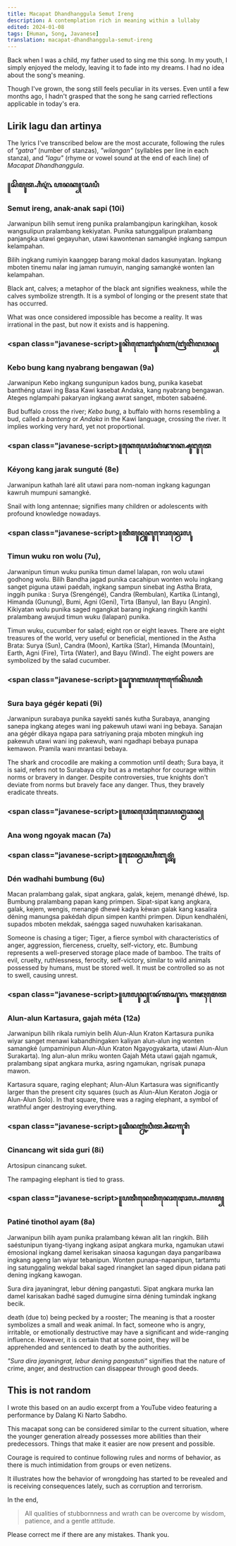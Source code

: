 ```yaml
---
title: Macapat Dhandhanggula Semut Ireng
description: A contemplation rich in meaning within a lullaby
edited: 2024-01-08
tags: [Human, Song, Javanese]
translation: macapat-dhandhanggula-semut-ireng
---
```


<script>
import Youtube from '$lib/component/Youtube.svelte'
</script>

Back when I was a child, my father used to sing me this song. In my youth, I simply enjoyed the melody, leaving it to fade into my dreams. I had no idea about the song's meaning.

Though I've grown, the song still feels peculiar in its verses. Even until a few months ago, I hadn't grasped that the song he sang carried reflections applicable in today's era.

## Lirik lagu dan artinya

The lyrics I've transcribed below are the most accurate, following the rules of _"gatra"_ (number of stanzas), _"wilangan"_ (syllables per line in each stanza), and _"lagu"_ (rhyme or vowel sound at the end of each line) of _Macapat Dhandhanggula_.

### <span class="javanese-script">꧋ꦱꦼ​ꦩꦸꦠ꧀ꦲꦶ​ꦉꦁ​꧈ ꦲ​ꦤꦏ꧀ꧏꦱ​ꦥꦶ​</span>

### Semut ireng, anak-anak sapi (10i)

Jarwanipun bilih semut ireng punika pralambangipun karingkihan, kosok wangsulipun pralambang kekiyatan. Punika satunggalipun pralambang panjangka utawi gegayuhan, utawi kawontenan samangké ingkang sampun kelampahan.

Bilih ingkang rumiyin kaanggep barang mokal dados kasunyatan. Ingkang mboten tinemu nalar ing jaman rumuyin, nanging samangké wonten lan kelampahan.

Black ant, calves; a metaphor of the black ant signifies weakness, while the calves symbolize strength. It is a symbol of longing or the present state that has occurred.

What was once considered impossible has become a reality. It was irrational in the past, but now it exists and is happening.

### <span class="javanese-script>꧋ꦏꦼ​ꦧꦺꦴ​ꦧꦸꦁ​ꦏꦁ​ꦚ​ꦧꦿꦁ​ꦧꦼ​ꦔ​ꦮꦤ꧀</span>

### Kebo bung kang nyabrang bengawan (9a)

Jarwanipun Kebo ingkang sungunipun kados bung, punika kasebat banthéng utawi ing Basa Kawi kasebat Andaka, kang nyabrang bengawan. Ateges nglampahi pakaryan ingkang awrat sanget, mboten sabaéné.

Bud buffalo cross the river; _Kebo bung_, a buffalo with horns resembling a bud, called a _banteng_ or _Andaka_ in the Kawi language, crossing the river. It implies working very hard, yet not proportional.

### <span class="javanese-script>꧋ꦏꦺ​ꦪꦺꦴꦁ​ꦏꦁ​ꦗ​ꦫꦏ꧀ꦱꦸ​ꦔꦸ​ꦠꦺ</span>

### Kéyong kang jarak sunguté (8e)

Jarwanipun kathah laré alit utawi para nom-noman ingkang kagungan kawruh mumpuni samangké.

Snail with long antennae; signifies many children or adolescents with profound knowledge nowadays.

### <span class="javanese-script>꧋ꦠꦶ​ꦩꦸꦤ꧀ꦮꦸ​ꦏꦸ​ꦫꦺꦴꦤ꧀ꦮꦺꦴ​ꦭꦸ</span>

### Timun wuku ron wolu (7u),

Jarwanipun timun wuku punika timun damel lalapan, ron wolu utawi godhong wolu. Bilih Bandha jagad punika cacahipun wonten wolu ingkang sanget piguna utawi paédah, ingkang sampun sinebat ing Astha Brata, inggih punika : Surya (Srengéngé), Candra (Rembulan), Kartika (Lintang), Himanda (Gunung), Bumi, Agni (Geni), Tirta (Banyu), lan Bayu (Angin). Kikiyatan wolu punika saged ngangkat barang ingkang ringkih kanthi pralambang awujud timun wuku (lalapan) punika.

Timun wuku, cucumber for salad; eight ron or eight leaves. There are eight treasures of the world, very useful or beneficial, mentioned in the Astha Brata: Surya (Sun), Candra (Moon), Kartika (Star), Himanda (Mountain), Earth, Agni (Fire), Tirta (Water), and Bayu (Wind). The eight powers are symbolized by the salad cucumber.

### <span class="javanese-script>꧋ꦱꦸ​ꦫ​ꦧ​ꦪ​ꦒꦺ​ꦒꦺꦂ​ꦏꦼ​ꦥ​ꦠꦶ​</span>

### Sura baya gégér kepati (9i)

Jarwanipun surabaya punika sayekti sanés kutha Surabaya, ananging sanepa ingkang ateges wani ing pakewuh utawi wani ing bebaya. Sanajan ana gégér dikaya ngapa para satriyaning praja mboten mingkuh ing pakewuh utawi wani ing pakewuh, wani ngadhapi bebaya punapa kemawon. Pramila wani mrantasi bebaya.

The shark and crocodile are making a commotion until death; Sura baya, it is said, refers not to Surabaya city but as a metaphor for courage within norms or bravery in danger. Despite controversies, true knights don't deviate from norms but bravely face any danger. Thus, they bravely eradicate threats.

### <span class="javanese-script>꧋ꦲ​ꦤ​ꦮꦺꦴꦁ​ꦔꦺꦴ​ꦪꦏ꧀ꦩ​ꦕꦤ꧀</span>

### Ana wong ngoyak macan (7a)

### <span class="javanese-script>꧋ꦢꦺꦤ꧀ꦮ​ꦣ​ꦲꦶ​ꦧꦸꦩ꧀ꦧꦸꦁ​</span>

### Dén wadhahi bumbung (6u)

Macan pralambang galak, sipat angkara, galak, kejem, menangé dhéwé, lsp. Bumbung pralambang papan kang primpen. Sipat-sipat kang angkara, galak, kejem, wengis, menangé dhewé kadya kéwan galak kang kasalira déning manungsa pakédah dipun simpen kanthi primpen. Dipun kendhaléni, supados mboten mekdak, saéngga saged nuwuhaken karisakanan.

Someone is chasing a tiger; Tiger, a fierce symbol with characteristics of anger, aggression, fierceness, cruelty, self-victory, etc. Bumbung represents a well-preserved storage place made of bamboo. The traits of evil, cruelty, ruthlessness, ferocity, self-victory, similar to wild animals possessed by humans, must be stored well. It must be controlled so as not to swell, causing unrest.

### <span class="javanese-script>꧋ꦲ​ꦭꦸꦤ꧀ꧏꦑꦂ​ꦠ​ꦱꦸ​ꦫ​꧈ ꦒ​ꦗꦃ​ꦩꦺ​ꦠ</span>

### Alun-alun Kartasura, gajah méta (12a)

Jarwanipun bilih rikala rumiyin belih Alun-Alun Kraton Kartasura punika wiyar sanget menawi kabandhingaken kaliyan alun-alun ing wonten samangké (umpaminipun Alun-Alun Kraton Ngayogyakarta, utawi Alun-Alun Surakarta). Ing alun-alun mriku wonten Gajah Méta utawi gajah ngamuk, pralambang sipat angkara murka, asring ngamukan, ngrisak punapa mawon.

Kartasura square, raging elephant; Alun-Alun Kartasura was significantly larger than the present city squares (such as Alun-Alun Keraton Jogja or Alun-Alun Solo). In that square, there was a raging elephant, a symbol of wrathful anger destroying everything.

### <span class="javanese-script>꧋ꦕꦶ​ꦤꦚ꧀ꦕꦁ​ꦮꦶꦠ꧀ꦱꦶ​ꦢ​ꦒꦸ​ꦫꦶ</span>

### Cinancang wit sida guri (8i)

Artosipun cinancang suket.

The rampaging elephant is tied to grass.

### <span class="javanese-script>꧋ꦥ​ꦠꦶ​ꦤꦺ​ꦠꦶ​ꦤꦺꦴ​ꦛꦺꦴꦭ꧀ꦲ​ꦪꦩ꧀</span>

### Patiné tinothol ayam (8a)

Jarwanipun bilih ayam punika pralambang kéwan alit lan ringkih. Bilih saéstunipun tiyang-tiyang ingkang asipat angkara murka, ngamukan utawi émosional ingkang damel kerisakan sinaosa kagungan daya pangaribawa ingkang ageng lan wiyar tebanipun. Wonten punapa-napanipun, tartamtu ing satunggaling wekdal bakal saged rinangket lan saged dipun pidana pati dening ingkang kawogan.

Sura dira jayaningrat, lebur déning pangastuti. Sipat angkara murka lan damel karisakan badhé saged dumugine sirna déning tumindak ingkang becik.

death (due to) being pecked by a rooster; The meaning is that a rooster symbolizes a small and weak animal. In fact, someone who is angry, irritable, or emotionally destructive may have a significant and wide-ranging influence. However, it is certain that at some point, they will be apprehended and sentenced to death by the authorities.

_"Sura dira jayaningrat, lebur dening pangastuti"_ signifies that the nature of crime, anger, and destruction can disappear through good deeds.

## This is not random

I wrote this based on an audio excerpt from a YouTube video featuring a performance by Dalang Ki Narto Sabdho.

<Youtube id="sI9MUa_khn4"/>

This macapat song can be considered similar to the current situation, where the younger generation already possesses more abilities than their predecessors. Things that make it easier are now present and possible.

Courage is required to continue following rules and norms of behavior, as there is much intimidation from groups or even netizens.

It illustrates how the behavior of wrongdoing has started to be revealed and is receiving consequences lately, such as corruption and terrorism.

In the end,

> All qualities of stubbornness and wrath can be overcome by wisdom, patience, and a gentle attitude.

Please correct me if there are any mistakes. Thank you.
